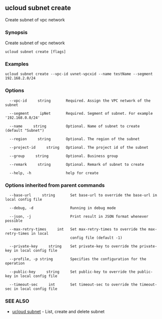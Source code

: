 

## ucloud subnet create

Create subnet of vpc network

### Synopsis

Create subnet of vpc network

```
ucloud subnet create [flags]
```

### Examples

```
ucloud subnet create --vpc-id uvnet-vpcxid --name testName --segment 192.168.2.0/24
```

### Options

```
  --vpc-id     string       Required. Assign the VPC network of the subnet 

  --segment     ipNet       Required. Segment of subnet. For example '192.168.0.0/24' 

  --name     string         Optional. Name of subnet to create (default "Subnet") 

  --region     string       Optional. The region of the subnet 

  --project-id     string   Optional. The project id of the subnet 

  --group     string        Optional. Business group 

  --remark     string       Optional. Remark of subnet to create 

  --help, -h                help for create 

```

### Options inherited from parent commands

```
  --base-url     string       Set base-url to override the base-url in local config file 

  --debug, -d                 Running in debug mode 

  --json, -j                  Print result in JSON format whenever possible 

  --max-retry-times     int   Set max-retry-times to override the max-retry-times in local
                              config file (default -1) 

  --private-key     string    Set private-key to override the private-key in local config file 

  --profile, -p string        Specifies the configuration for the operation 

  --public-key     string     Set public-key to override the public-key in local config file 

  --timeout-sec     int       Set timeout-sec to override the timeout-sec in local config file 

```

### SEE ALSO

* [ucloud subnet](developer/cli/cmd/ucloud/subnet)	 - List, create and delete subnet

